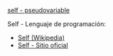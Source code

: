 [self - pseudovariable](self---pseudovariable.md)

Self - Lenguaje de programación:

-   [Self (Wikipedia)](http://en.wikipedia.org/wiki/Self_(programming_language))
-   [Self - Sitio oficial](http://selflanguage.org/)

